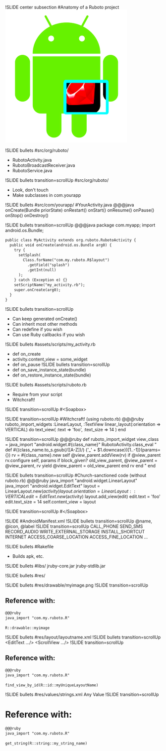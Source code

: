 !SLIDE center subsection
#Anatomy of a Ruboto project
![](ruboto_anatomy.png)

!SLIDE bullets
#src/org/ruboto/
* RubotoActivity.java
* RubotoBroadcastReceiver.java
* RubotoService.java

!SLIDE bullets transition=scrollUp
#src/org/ruboto/
* Look, don't touch
* Make subclasses in com.yourapp

!SLIDE bullets
#src/com/yourapp/
#YourActivity.java
    @@@java
    onCreate(Bundle priorState)
    onRestart()
    onStart()
    onResume()
    onPause()
    onStop()
    onDestroy()

!SLIDE bullets transition=scrollUp
    @@@java
    package com.myapp;
    import android.os.Bundle;

    public class MyActivity extends org.ruboto.RubotoActivity {
      public void onCreate(android.os.Bundle arg0) {
        try {
          setSplash(
            Class.forName("com.my.ruboto.R$layout")
              .getField("splash")
              .getInt(null)
          );
        } catch (Exception e) {}
        setScriptName("my_activity.rb");
        super.onCreate(arg0);
      }
    }

!SLIDE bullets transition=scrollUp
* Can keep generated onCreate()
* Can inherit most other methods
* Can redefine if you wish
* Can use Ruby callbacks if you wish

!SLIDE bullets
#assets/scripts/my_activity.rb
* def on_create
* activity.content_view = some_widget
* def on_pause
!SLIDE bullets transition=scrollUp
* def on_save_instance_state(bundle)
* def on_restore_instance_state(bundle)

!SLIDE bullets
#assets/scripts/ruboto.rb
* Require from your script
* Witchcraft!

!SLIDE transition=scrollUp
#&lt;Soapbox&gt;

!SLIDE transition=scrollUp
#Witchcraft! (using ruboto.rb)
    @@@ruby
    ruboto_import_widgets
        :LinearLayout, :TextView
    linear_layout(:orientation => VERTICAL) do
        text_view(
          :text => 'foo',
          :text_size => 14
        )
    end

!SLIDE transition=scrollUp
    @@@ruby
    def ruboto_import_widget
      view_class = java_import "android.widget.#{class_name}"
      RubotoActivity.class_eval "
      def #{(class_name.to_s.gsub(/([A-Z])/) {'_' + $1.downcase})[1..-1]}(params={})
        rv = #{class_name}.new self
        @view_parent.addView(rv) if @view_parent
        rv.configure self, params
        if block_given?
          old_view_parent, @view_parent = @view_parent, rv
          yield 
          @view_parent = old_view_parent
        end
        rv
      end
      "
    end

!SLIDE bullets transition=scrollUp
#Church-sanctioned code (without ruboto.rb)
    @@@ruby
    java_import "android.widget.LinearLayout"
    java_import "android.widget.EditText"
    layout = LinearLayout.new($activity)
    layout.orientation = LinearLayout::VERTICAL
    edit = EditText.new($activity)
    layout.add_view(edit)
    edit.text = 'foo'
    edit.text_size = 14
    self.content_view = layout

!SLIDE transition=scrollUp
#&lt;/Soapbox&gt;

!SLIDE
#AndroidManifest.xml
!SLIDE bullets transition=scrollUp
    <application>
        @name, @icon, @label
    <activity>
        <intent-filter>
            <action>
            <category>
    <service>
    <receiver>
!SLIDE transition=scrollUp
    <uses-permission>
        CALL_PHONE
        SEND_SMS
        RECORD_AUDIO
        WRITE_EXTERNAL_STORAGE
        INSTALL_SHORTCUT
        INTERNET
        ACCESS_COARSE_LOCATION
        ACCESS_FINE_LOCATION
        ...

!SLIDE bullets
#Rakefile
* Builds apk, etc.

!SLIDE bullets
#libs/
    jruby-core.jar
    jruby-stdlib.jar

!SLIDE bullets
#res/

!SLIDE bullets
#res/drawable/myimage.png
!SLIDE transition=scrollUp
## Reference with:
    @@@ruby
    java_import "com.my.ruboto.R"

    R::drawable::myimage

!SLIDE bullets
#res/layout/layoutname.xml
!SLIDE bullets transition=scrollUp
    <LinearLayout
        id="@+id/myUniqueLayoutName"
        orientation="vertical"
    >
        <EditText .../>
        <ScrollView .../>
        <view class="com.example.MyCustomView"/>
    </LinearLayout>
!SLIDE transition=scrollUp
## Reference with:
    @@@ruby
    java_import "com.my.ruboto.R"
    
    find_view_by_id(R::id::myUniqueLayoutName)

!SLIDE bullets
#res/values/strings.xml
    <string name="my_string_name">
      Any Value
    </string>
!SLIDE transition=scrollUp
# Reference with:
    @@@ruby
    java_import "com.my.ruboto.R"
    
    get_string(R::string::my_string_name)
    